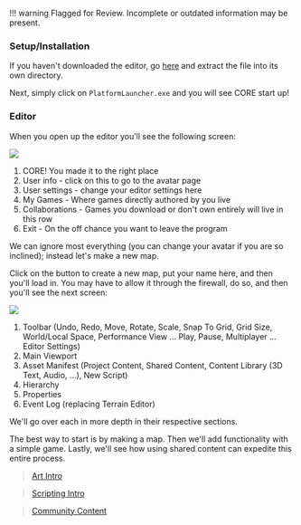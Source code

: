 !!! warning
    Flagged for Review.
    Incomplete or outdated information may be present.

### Setup/Installation

If you haven't downloaded the editor, go
[here](https://mantiblob.blob.core.windows.net/builds/Launcher.zip) and extract
the file into its own directory.

Next, simply click on `PlatformLauncher.exe` and you will see CORE start up!

### Editor

When you open up the editor you'll see the following screen:

![](..//img/getting_started/Start_01.png)

1. CORE! You made it to the right place
2. User info - click on this to go to the avatar page
3. User settings - change your editor settings here
4. My Games - Where games directly authored by you live
5. Collaborations - Games you download or don't own entirely will live in this row
6. Exit - On the off chance you want to leave the program

We can ignore most everything (you can change your avatar if you are so
inclined); instead let's make a new map.

Click on the button to create a new map, put your name here, and then you'll
load in. You may have to allow it through the firewall, do so, and then you'll
see the next screen:

![](..//img/getting_started/Start_02.png)

1. Toolbar (Undo, Redo, Move, Rotate, Scale, Snap To Grid, Grid Size, World/Local
     Space, Performance View ... Play, Pause, Multiplayer ... Editor Settings)
2. Main Viewport
3. Asset Manifest (Project Content, Shared Content, Content Library (3D Text,
   Audio, ...), New Script)
4. Hierarchy
5. Properties
6. Event Log (replacing Terrain Editor)

We'll go over each in more depth in their respective sections.

The best way to start is by making a map. Then we'll add functionality with a
simple game. Lastly, we'll see how using shared content can expedite this
entire process.

> [Art Intro](../tutorials/art/art_reference.md)

> [Scripting Intro](../tutorials/gameplay/lua_reference.md)

> [Community Content](community_content.md)
